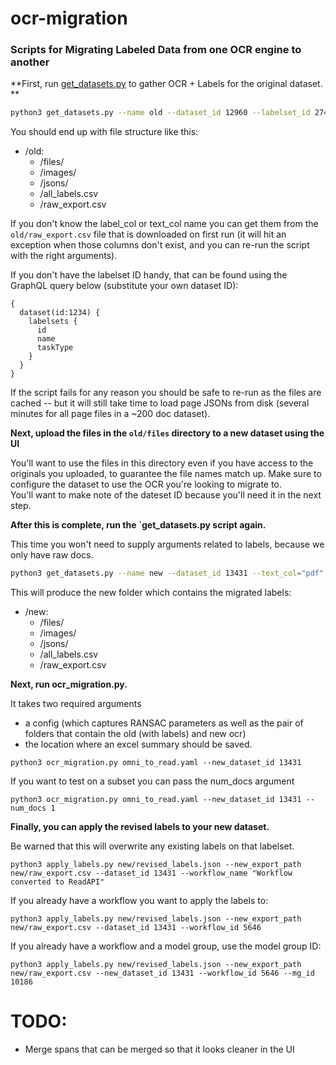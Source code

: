 # ocr-migration

### Scripts for Migrating Labeled Data from one OCR engine to another

**First, run [get_datasets.py](https://github.com/IndicoDataSolutions/ocr-migration/blob/main/get_datasets.py) to gather OCR + Labels for the original dataset. **

```bash
python3 get_datasets.py --name old --dataset_id 12960 --labelset_id 27412 --text_col="pdf"
```

You should end up with file structure like this:

- /old:
  - /files/
  - /images/
  - /jsons/
  - /all_labels.csv
  - /raw_export.csv

If you don't know the label_col or text_col name you can get them from the `old/raw_export.csv` file that is downloaded on first run (it will hit an exception when those columns don't exist, and you can re-run the script with the right arguments).

If you don't have the labelset ID handy, that can be found using the GraphQL query below (substitute your own dataset ID):

```
{
  dataset(id:1234) {
    labelsets {
      id
      name
      taskType
    }
  }
}
```

If the script fails for any reason you should be safe to re-run as the files are cached -- but it will still take time to load page JSONs from disk (several minutes for all page files in a ~200 doc dataset).

**Next, upload the files in the `old/files` directory to a new dataset using the UI**

You'll want to use the files in this directory even if you have access to the originals you uploaded, to guarantee the file names match up.
Make sure to configure the dataset to use the OCR you're looking to migrate to.  
You'll want to make note of the dateset ID because you'll need it in the next step.

**After this is complete, run the `get_datasets.py script again.**

This time you won't need to supply
arguments related to labels, because we only have raw docs.

```bash
python3 get_datasets.py --name new --dataset_id 13431 --text_col="pdf"
```

This will produce the new folder which contains the migrated labels:

- /new:
  - /files/
  - /images/
  - /jsons/
  - /all_labels.csv
  - /raw_export.csv

**Next, run ocr_migration.py.**

It takes two required arguments

- a config (which captures RANSAC parameters as well as the pair of folders that contain the old (with labels) and new ocr)
- the location where an excel summary should be saved.

```
python3 ocr_migration.py omni_to_read.yaml --new_dataset_id 13431
```

If you want to test on a subset you can pass the num_docs argument

```
python3 ocr_migration.py omni_to_read.yaml --new_dataset_id 13431 --num_docs 1
```

**Finally, you can apply the revised labels to your new dataset.**

Be warned that this will overwrite any existing labels on that labelset.

```
python3 apply_labels.py new/revised_labels.json --new_export_path new/raw_export.csv --dataset_id 13431 --workflow_name "Workflow converted to ReadAPI"
```

If you already have a workflow you want to apply the labels to:

```
python3 apply_labels.py new/revised_labels.json --new_export_path new/raw_export.csv --dataset_id 13431 --workflow_id 5646
```

If you already have a workflow and a model group, use the model group ID:

```
python3 apply_labels.py new/revised_labels.json --new_export_path new/raw_export.csv --new_dataset_id 13431 --workflow_id 5646 --mg_id 10186
```

# TODO:

- Merge spans that can be merged so that it looks cleaner in the UI
